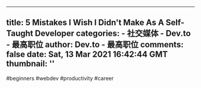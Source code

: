 
---
title: 5 Mistakes I Wish I Didn't Make As A Self-Taught Developer
categories: 
    - 社交媒体
    - Dev.to - 最高职位
author: Dev.to - 最高职位
comments: false
date: Sat, 13 Mar 2021 16:42:44 GMT
thumbnail: ''
---

<div>   
#beginners #webdev #productivity #career  
</div>
            